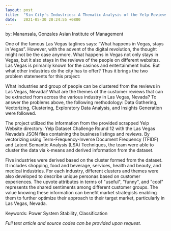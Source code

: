 ```yaml
---
layout: post
title:  "Sin City's Industries: A Thematic Analysis of the Yelp Reviews of the Industries in Las Vegas, Nevada"
date:   2021-05-30 20:24:55 +0800
---
```

by: Manansala, Gonzales
Asian Institute of Management

One of the famous Las Vegas taglines says: “What happens in Vegas, stays in Vegas”. However, with the advent of the digital revolution, the thought might not be the case anymore. What happens in Vegas not only stays in Vegas, but it also stays in the reviews of the people on different websites. Las Vegas is primarily known for the casinos and entertainment hubs. But what other industries do the city has to offer? Thus it brings the two problem statements for this project:

What industries and group of people can be clustered from the reviews in Las Vegas, Nevada?
What are the themes of the customer reviews that can be extracted from across the various industry in Las Vegas, Nevada?
To answer the problems above, the following methodology: Data Gathering, Vectorizing, Clustering, Exploratory Data Analysis, and Insights Generation were followed.

The project utilized the information from the provided scrapped Yelp Website directory: Yelp Dataset Challenge Round 12 with the Las Vegas Nevada’s JSON files containing the business listings and reviews. By vectorizing using Term-Frequency-Inverse Document Frequency (TFIDF) and Latent Semantic Analysis (LSA) Techniques, the team were able to cluster the data via k-means and derived information from the dataset.

Five industries were derived based on the cluster formed from the dataset. It includes shopping, food and beverage, services, health and beauty, and medical industries. For each industry, different clusters and themes were also developed to describe unique personas based on customer experiences. The upvote attributes in terms of "useful", "funny", and "cool" represents the shared sentiments among different customer groups. The value knowing these information can benefit market strategists enabling them to further optimize their approach to their target market, particularly in Las Vegas, Nevada.

Keywords: Power System Stability, Classification 

<i>Full text article and source codes can be provided upon request. </i>